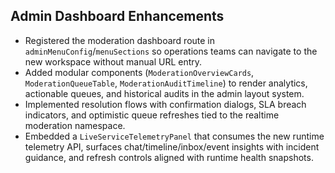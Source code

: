 ## Admin Dashboard Enhancements

- Registered the moderation dashboard route in `adminMenuConfig`/`menuSections` so operations teams can navigate to the new workspace without manual URL entry.
- Added modular components (`ModerationOverviewCards`, `ModerationQueueTable`, `ModerationAuditTimeline`) to render analytics, actionable queues, and historical audits in the admin layout system.
- Implemented resolution flows with confirmation dialogs, SLA breach indicators, and optimistic queue refreshes tied to the realtime moderation namespace.
- Embedded a `LiveServiceTelemetryPanel` that consumes the new runtime telemetry API, surfaces chat/timeline/inbox/event insights with incident guidance, and refresh controls aligned with runtime health snapshots.
